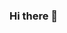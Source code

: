 ### Hi there 👋

<!--
**soufal/soufal** is a ✨ _special_ ✨ repository because its `README.md` (this file) appears on your GitHub profile.

Here are some ideas to get you started:

- 🔭 I’m currently working on China.
- 🌱 I’m currently learning NLP and DeepLearning.
- 📫 How to reach me: https://blog.csdn.net/u011562123?spm=1000.2115.3001.5343
- 😄 Pronouns: ...
- ⚡ Fun fact: ...
-->
